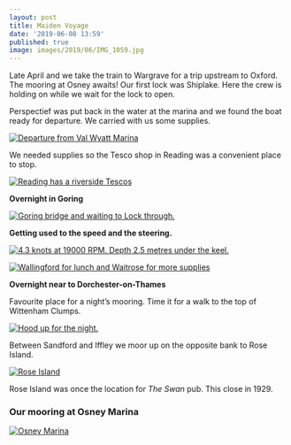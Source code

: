 ```yaml
---
layout: post
title: Maiden Voyage
date: '2019-06-08 13:59'
published: true
image: images/2019/06/IMG_1059.jpg
---
```


Late April and we take the train to Wargrave for a trip upstream to Oxford. The mooring at Osney awaits! Our first lock was Shiplake. Here the crew is holding on while we wait for the lock to open.

Perspectief was put back in the water at the marina and we found the boat ready for departure. We carried with us some supplies.

[![Departure from Val Wyatt Marina]({{site.baseurl}}/images/2019/06/IMG_1058.jpg)]({{site.baseurl}}/images/2019/06/IMG_1058.jpg)

We needed supplies so the Tesco shop in Reading was a convenient place to stop.

[![Reading has a riverside Tescos]({{site.baseurl}}/images/2019/06/DSC_5008.jpg)]({{site.baseurl}}/images/2019/06/DSC_5008.jpg)

**Overnight in Goring**

[![Goring bridge and waiting to Lock through.]({{site.baseurl}}/images/2019/06/IMG_1065.jpg)]({{site.baseurl}}/images/2019/06/IMG_1065.jpg)

**Getting used to the speed and the steering.**

[![4.3 knots at 19000 RPM. Depth 2.5 metres under the keel.]({{site.baseurl}}/images/2019/06/IMG_1062.jpg)]({{site.baseurl}}/images/2019/06/IMG_1062.jpg)

[![Wallingford for lunch and Waitrose for more supplies]({{site.baseurl}}/images/2019/06/IMG_1061.jpg)]({{site.baseurl}}/images/2019/06/IMG_1061.jpg)

**Overnight near to Dorchester-on-Thames**

Favourite place for a night’s mooring. Time it for a walk to the top of Wittenham Clumps.

[![Hood up for the night.]({{site.baseurl}}/images/2019/06/DSC_5027.jpg)]({{site.baseurl}}/images/2019/06/DSC_5027.jpg)

Between Sandford and Iffley we moor up on the opposite bank to Rose Island.

[![Rose Island]({{site.baseurl}}/images/2019/06/IMG_1068.jpg)]({{site.baseurl}}/images/2019/06/IMG_1068.jpg)

Rose Island was once the location for _The Swan_ pub. This close in 1929.

### Our mooring at Osney Marina

[![Osney Marina]({{site.baseurl}}/images/2019/06/IMG_1069.jpg)]({{site.baseurl}}/images/2019/06/IMG_1069.jpg)
